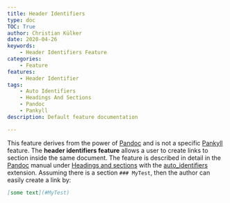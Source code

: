 ```yaml
---
title: Header Identifiers
type: doc
TOC: True
author: Christian Külker
date: 2020-04-26
keywords:
    - Header Identifiers Feature
categories:
    - Feature
features:
    - Header Identifier
tags:
    - Auto Identifiers
    - Headings And Sections
    - Pandoc
    - Pankyll
description: Default feature documentation

---
```


This feature derives from the power of [Pandoc] and is not a specific [Pankyll]
feature. The **header identifiers feature** allows a user to create links to
section inside the same document. The feature is described in detail in the
[Pandoc] manual under [Headings and sections] with the [auto_identifiers]
extension. Assuming there is a section `### MyTest`, then the author can
easily create a link by:

```markdown
[some text](#MyTest)
```

[Auto_identifiers]: https://pandoc.org/MANUAL.html#header-identifiers-in-html-latex-and-context
[Headings and sections]: https://pandoc.org/MANUAL.html#header-identifiers-in-html-latex-and-context
[Pandoc]: https://pandoc.org/
[Pankyll]: https://www.pankyll.org/
